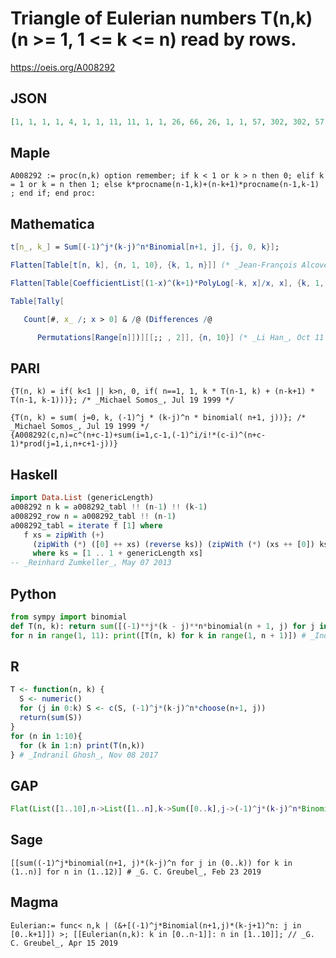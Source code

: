 # Triangle of Eulerian numbers T\(n,k\) \(n \>\= 1, 1 <\= k <\= n\) read by rows\.
https://oeis.org/A008292
## JSON
```JSON
[1, 1, 1, 1, 4, 1, 1, 11, 11, 1, 1, 26, 66, 26, 1, 1, 57, 302, 302, 57, 1, 1, 120, 1191, 2416, 1191, 120, 1, 1, 247, 4293, 15619, 15619, 4293, 247, 1, 1, 502, 14608, 88234, 156190, 88234, 14608, 502, 1, 1, 1013, 47840, 455192, 1310354, 1310354, 455192, 47840, 1013, 1]
```
## Maple
```Maple
A008292 := proc(n,k) option remember; if k < 1 or k > n then 0; elif k = 1 or k = n then 1; else k*procname(n-1,k)+(n-k+1)*procname(n-1,k-1) ; end if; end proc:
```
## Mathematica
```Mathematica
t[n_, k_] = Sum[(-1)^j*(k-j)^n*Binomial[n+1, j], {j, 0, k}];
```
```Mathematica
Flatten[Table[t[n, k], {n, 1, 10}, {k, 1, n}]] (* _Jean-François Alcover_, May 31 2011, after _Michael Somos_ *)
```
```Mathematica
Flatten[Table[CoefficientList[(1-x)^(k+1)*PolyLog[-k, x]/x, x], {k, 1, 10}]] (* _Vaclav Kotesovec_, Aug 27 2015 *)
```
```Mathematica
Table[Tally[
```
```Mathematica
   Count[#, x_ /; x > 0] & /@ (Differences /@
```
```Mathematica
      Permutations[Range[n]])][[;; , 2]], {n, 10}] (* _Li Han_, Oct 11 2020 *)
```
## PARI
```PARI
{T(n, k) = if( k<1 || k>n, 0, if( n==1, 1, k * T(n-1, k) + (n-k+1) * T(n-1, k-1)))}; /* _Michael Somos_, Jul 19 1999 */
```
```PARI
{T(n, k) = sum( j=0, k, (-1)^j * (k-j)^n * binomial( n+1, j))}; /* _Michael Somos_, Jul 19 1999 */
{A008292(c,n)=c^(n+c-1)+sum(i=1,c-1,(-1)^i/i!*(c-i)^(n+c-1)*prod(j=1,i,n+c+1-j))}
```
## Haskell
```Haskell
import Data.List (genericLength)
a008292 n k = a008292_tabl !! (n-1) !! (k-1)
a008292_row n = a008292_tabl !! (n-1)
a008292_tabl = iterate f [1] where
   f xs = zipWith (+)
     (zipWith (*) ([0] ++ xs) (reverse ks)) (zipWith (*) (xs ++ [0]) ks)
     where ks = [1 .. 1 + genericLength xs]
-- _Reinhard Zumkeller_, May 07 2013
```
## Python
```Python
from sympy import binomial
def T(n, k): return sum([(-1)**j*(k - j)**n*binomial(n + 1, j) for j in range(k + 1)])
for n in range(1, 11): print([T(n, k) for k in range(1, n + 1)]) # _Indranil Ghosh_, Nov 08 2017
```
## R
```R
T <- function(n, k) {
  S <- numeric()
  for (j in 0:k) S <- c(S, (-1)^j*(k-j)^n*choose(n+1, j))
  return(sum(S))
}
for (n in 1:10){
  for (k in 1:n) print(T(n,k))
} # _Indranil Ghosh_, Nov 08 2017
```
## GAP
```GAP
Flat(List([1..10],n->List([1..n],k->Sum([0..k],j->(-1)^j*(k-j)^n*Binomial(n+1,j))))); # _Muniru A Asiru_, Jun 29 2018
```
## Sage
```Sage
[[sum((-1)^j*binomial(n+1, j)*(k-j)^n for j in (0..k)) for k in (1..n)] for n in (1..12)] # _G. C. Greubel_, Feb 23 2019
```
## Magma
```Magma
Eulerian:= func< n,k | (&+[(-1)^j*Binomial(n+1,j)*(k-j+1)^n: j in [0..k+1]]) >; [[Eulerian(n,k): k in [0..n-1]]: n in [1..10]]; // _G. C. Greubel_, Apr 15 2019
```
